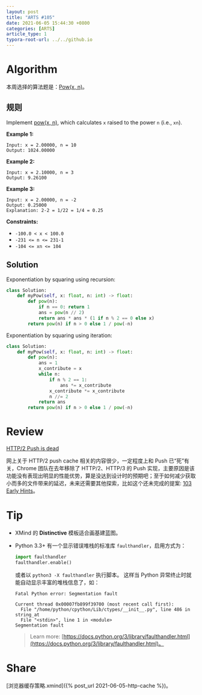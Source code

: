 ```yaml
---
layout: post
title: "ARTS #105"
date: 2021-06-05 15:44:30 +0800
categories: [ARTS]
article_type: 1
typora-root-url: ../../github.io
---
```



# Algorithm

本周选择的算法题是：[Pow(x, n)](https://leetcode.com/problems/powx-n/)。


## 规则

Implement [pow(x, n)](http://www.cplusplus.com/reference/valarray/pow/), which calculates `x` raised to the power `n` (i.e., `xn`).

 

**Example 1:**

```
Input: x = 2.00000, n = 10
Output: 1024.00000
```

**Example 2:**

```
Input: x = 2.10000, n = 3
Output: 9.26100
```

**Example 3:**

```
Input: x = 2.00000, n = -2
Output: 0.25000
Explanation: 2-2 = 1/22 = 1/4 = 0.25
```

 

**Constraints:**

- `-100.0 < x < 100.0`
- `-231 <= n <= 231-1`
- `-104 <= xn <= 104`

## Solution

Exponentiation by squaring using recursion:

```python
class Solution:
    def myPow(self, x: float, n: int) -> float:
        def pow(n):
            if n == 0: return 1
            ans = pow(n // 2)
            return ans * ans * (1 if n % 2 == 0 else x)
        return pow(n) if n > 0 else 1 / pow(-n)

```

Exponentiation by squaring using iteration:

```python
class Solution:
    def myPow(self, x: float, n: int) -> float:
        def pow(n):
            ans = 1
            x_contribute = x
            while n:
                if n % 2 == 1:
                    ans *= x_contribute
                x_contribute *= x_contribute
                n //= 2
            return ans
        return pow(n) if n > 0 else 1 / pow(-n)

```

# Review

[HTTP/2 Push is dead](https://evertpot.com/http-2-push-is-dead/)

网上关于 HTTP/2 push cache 相关的内容很少，一定程度上和 Push 已“死”有关，Chrome 团队在去年移除了 HTTP/2、HTTP/3 的 Push 实现，主要原因是该功能没有表现出明显的性能优势，算是没达到设计时的预期吧；至于如何减少获取小而多的文件带来的延迟，未来还需要其他探索，比如这个还未完成的提案: [103 Early Hints](https://developer.mozilla.org/en-US/docs/Web/HTTP/Status/103)。

# Tip

- XMind 的 **Distinctive** 模板适合画基建蓝图。

- Python 3.3+ 有一个显示错误堆栈的标准库 `faulthandler`，启用方式为：
  ```python
  import faulthandler
  faulthandler.enable()
  ```
  或者以 `python3 -X faulthandler` 执行脚本。
  这样当 Python 异常终止时就能自动显示丰富的堆栈信息了，如：
  
  ```
  Fatal Python error: Segmentation fault
  
  Current thread 0x00007fb899f39700 (most recent call first):
    File "/home/python/cpython/Lib/ctypes/__init__.py", line 486 in string_at
    File "<stdin>", line 1 in <module>
  Segmentation fault
  ```
  
  > Learn more: [https://docs.python.org/3/library/faulthandler.html](https://docs.python.org/3/library/faulthandler.html)。

# Share

[浏览器缓存策略.xmind]({% post_url 2021-06-05-http-cache %})。

